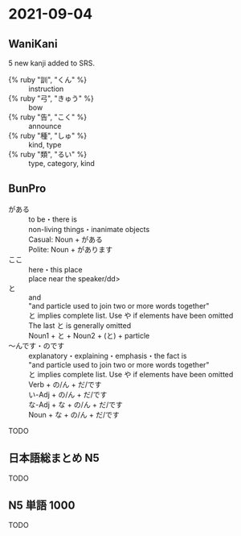 # 2021-09-04

## WaniKani

5 new kanji added to SRS.

<dl>
  <div>
    <dt>{% ruby "訓", "くん" %}</dt>
    <dd>instruction</dd>
  </div>
  <div>
    <dt>{% ruby "弓", "きゅう" %}</dt>
    <dd>bow</dd>
  </div>
  <div>
    <dt>{% ruby "告", "こく" %}</dt>
    <dd>announce</dd>
  </div>
  <div>
    <dt>{% ruby "種", "しゅ" %}</dt>
    <dd>kind, type</dd>
  </div>
  <div>
    <dt>{% ruby "類", "るい" %}</dt>
    <dd>type, category, kind</dd>
  </div>
</dl>

## BunPro

<dl>
  <div>
    <dt>がある</dt>
    <dd>to be・there is</dd>
    <dd>non-living things・inanimate objects</dd>
    <dd>Casual: Noun + がある</dd>
    <dd>Polite: Noun + があります</dd>
  </div>
  <div>
    <dt>ここ</dt>
    <dd>here・this place</dd>
    <dd>place near the speaker/dd>
  </div>
  <div>
    <dt>と</dt>
    <dd>and</dd>
    <dd>"and particle used to join two or more words together"</dd>
    <dd>と implies complete list. Use や if elements have been omitted</dd>
    <dd>The last と is generally omitted</dd>
    <dd>Noun1 + と + Noun2 + (と) + particle</dd>
  </div>
  <div>
    <dt>～んです・のです</dt>
    <dd>explanatory・explaining・emphasis・the fact is</dd>
    <dd>"and particle used to join two or more words together"</dd>
    <dd>と implies complete list. Use や if elements have been omitted</dd>
    <dd> Verb + の/ん + だ/です</dd>
    <dd>い-Adj + の/ん + だ/です</dd>
    <dd>な-Adj + な + の/ん + だ/です</dd>
    <dd>Noun + な + の/ん + だ/です</dd>
  </div>
</dl>

TODO

## 日本語総まとめ N5

TODO

## N5 単語 1000

TODO
